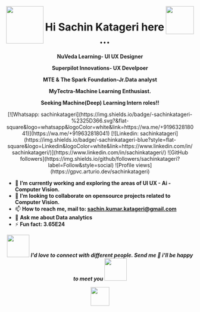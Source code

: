 <img align='left' src="https://media2.giphy.com/media/Yqiw4XZ1LhMRRCL2ZO/giphy.gif?cid=ecf05e47f147f4e4ff7f9ded8ae4c6a48b1fc56bc150c3ec&rid=giphy.gif" width="100">
<img align='right' src="https://media.giphy.com/media/M9gbBd9nbDrOTu1Mqx/giphy.gif" width="75">
<h1 align="center">Hi Sachin Katageri here ...</h1>


<p align="center"><b>NuVeda Learning- UI UX Designer</b></p>
<p align="center"><b>Superpilot Innovations- UX Develpoer</b></p>
<p align="center"><b> MTE & The Spark Foundation-Jr.Data analyst</b></p>
<p align="center"><b> MyTectra-Machine Learning Enthusiast.</b></p>
<p align="center"><b>Seeking Machine(Deep) Learning Intern roles!!</b></p>


<p align="center">[![Whatsapp: sachinkatageri](https://img.shields.io/badge/-sachinkatageri-%2325D366.svg?&flat-square&logo=whatsapp&logoColor=white&link=https://wa.me/+919632818041)](https://wa.me/+919632818041)
[![Linkedin: sachinkatageri](https://img.shields.io/badge/-sachinkatageri-blue?style=flat-square&logo=Linkedin&logoColor=white&link=https://www.linkedin.com/in/sachinkatageri/)](https://www.linkedin.com/in/sachinkatageri/)
![GitHub followers](https://img.shields.io/github/followers/sachinkatageri?label=Follow&style=social) ![Profile views](https://gpvc.arturio.dev/sachinkatageri) </p>

- 🔭 **I’m currently working and exploring the areas of UI UX - Ai -Computer Vision.**
- 👯 **I’m looking to collaborate on opensource projects related to Computer Vision.**
- 📫 **How to reach me, mail to: sachin.kumar.katageri@gmail.com**  
- 💬 **Ask me about Data analytics**
- ⚡ **Fun fact: 3.65E24**


<p align="center"><img src="https://media.giphy.com/media/LnQjpWaON8nhr21vNW/giphy.gif" width="60"> <em><b>I'd love to connect with different people. Send me 👋 i'll be happy to meet you <img src="https://media.giphy.com/media/LnQjpWaON8nhr21vNW/giphy.gif" width="60"></b></p>

<p align="center"><img src="https://media.tenor.com/images/f6f5fa25d11d037028188cef60f260e7/tenor.gif" width="50"></p>

